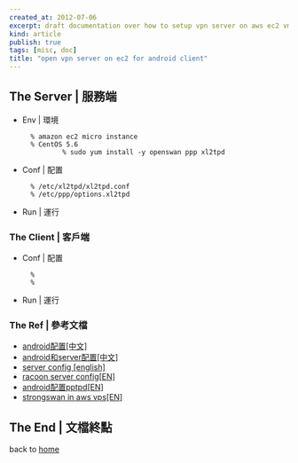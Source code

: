 ```yaml
---
created_at: 2012-07-06
excerpt: draft documentation over how to setup vpn server on aws ec2 vm
kind: article
publish: true
tags: [misc, doc]
title: "open vpn server on ec2 for android client"
---
```


## The Server | 服務端

* Env | 環境

        % amazon ec2 micro instance
        % CentOS 5.6
                % sudo yum install -y openswan ppp xl2tpd

* Conf | 配置

        % /etc/xl2tpd/xl2tpd.conf
        % /etc/ppp/options.xl2tpd

* Run | 運行
        


### The Client | 客戶端

* Conf | 配置

        % 
        % 

* Run | 運行
        


### The Ref | 參考文檔
        
* [android配置[中文]](http://www.luojs.com/2011/03/31/android-vpn-one/)  
* [android和server配置[中文]](http://www.jfwhome.com/2012/01/29/ipsecl2tp-vpn-on-linode-ubuntu-server-for-iphoneandroid/)  
* [server config [english]](http://wiki.nikoforge.org/L2TP/IPSec_VPN_Setup_on_Centos_6_\(64-bit\)_for_use_with_Android_ICS_and_iOS_5_Clients)  
* [racoon server config[EN]](http://www.howtoforge.com/racoon_roadwarrior_vpn)  
* [android配置pptpd[EN]](http://noiseandheat.com/blog/2012/01/vpn-with-amazon-ec2-or-saving-your-phone-from-promiscuity/)
* [strongswan in aws vps[EN]](http://wiki.strongswan.org/projects/strongswan/wiki/AwsVpc)



## The End | 文檔終點

back to [home](http://ttyn.me)  
